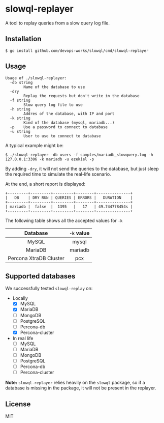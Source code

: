 # slowql-replayer

A tool to replay queries from a slow query log file.

## Installation

```
$ go install github.com/devops-works/slowql/cmd/slowql-replayer
```

## Usage

```
Usage of ./slowql-replayer:
  -db string
        Name of the database to use
  -dry
        Replay the requests but don't write in the database
  -f string
        Slow query log file to use
  -h string
        Addres of the database, with IP and port
  -k string
        Kind of the database (mysql, mariadb...)
  -p    Use a password to connect to database
  -u string
        User to use to connect to database
```

A typical example might be:

```
$ ./slowql-replayer -db users -f samples/mariadb_slowquery.log -h 127.0.0.1:3306 -k mariadb -u ezekiel -p
```

By adding `-dry`, it will not send the queries to the database, but just sleep the required time to simulate the real-life scenario.

At the end, a short report is displayed:

```
+---------+---------+---------+--------+---------------+
|   DB    | DRY RUN | QUERIES | ERRORS |   DURATION    |
+---------+---------+---------+--------+---------------+
| mariadb |  false  |  1395   |   17   | 49.744778454s |
+---------+---------+---------+--------+---------------+
```

The following table shows all the accepted values for `-k`

|        Database        | `-k` value |
| :--------------------: | :--------: |
|         MySQL          |   mysql    |
|        MariaDB         |  mariadb   |
| Percona XtraDB Cluster |    pcx     |

## Supported databases

We successfully tested `slowql-replay` on:

* Locally
    - [X] MySQL
    - [X] MariaDB
    - [ ] MongoDB
    - [ ] PostgreSQL
    - [ ] Percona-db
    - [X] Percona-cluster

* In real life
    - [ ] MySQL
    - [ ] MariaDB
    - [ ] MongoDB
    - [ ] PostgreSQL
    - [ ] Percona-db
    - [ ] Percona-cluster

**Note:** `slowql-replayer` relies heavily on the `slowql` package, so if a database is missing in the package, it will not be present in the replayer.

## License

MIT